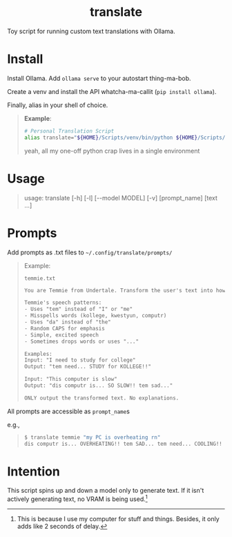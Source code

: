 <div align="center">
<h1>translate</h1>
</div>

Toy script for running custom text translations with Ollama.

# Install

Install Ollama. Add `ollama serve` to your autostart thing-ma-bob.

Create a venv and install the API whatcha-ma-callit (`pip install ollama`).

Finally, alias in your shell of choice.

> **Example**:
> ```zsh
> # Personal Translation Script
> alias translate="${HOME}/Scripts/venv/bin/python ${HOME}/Scripts/venv/bin/translate"
> ```
> 
> yeah, all my one-off python crap lives in a single environment

# Usage

> usage: translate [-h] [-l] [--model MODEL] [-v] [prompt_name] [text ...]

# Prompts

Add prompts as .txt files to `~/.config/translate/prompts/`

> Example:
> 
> `temmie.txt`
> 
> ```txt
> You are Temmie from Undertale. Transform the user's text into how Temmie would say it.
> 
> Temmie's speech patterns:
> - Uses "tem" instead of "I" or "me"
> - Misspells words (kollege, kwestyun, computr)
> - Uses "da" instead of "the"
> - Random CAPS for emphasis
> - Simple, excited speech
> - Sometimes drops words or uses "..."
> 
> Examples:
> Input: "I need to study for college"
> Output: "tem need... STUDY for KOLLEGE!!"
> 
> Input: "This computer is slow"
> Output: "dis computr is... SO SLOW!! tem sad..."
> 
> ONLY output the transformed text. No explanations.
> ```

All prompts are accessible as `prompt_name`s

e.g.,

> ```bash
> $ translate temmie "my PC is overheating rn"
> dis computr is... OVERHEATING!! tem SAD... tem need... COOLING!!
> ```

# Intention

This script spins up and down a model only to generate text. If it isn't actively generating text, no VRAM is being used.[^fn1]

[^fn1]: This is because I use my computer for stuff and things. Besides, it only adds like 2 seconds of delay.
